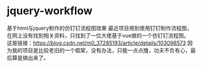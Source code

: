 # jquery-workflow
基于html与jquery制作的仿钉钉流程图效果
最近项目用到使用钉钉制作流程图，在网上没有找到相关资料，只找到了一位大佬基于vue做的一个仿钉钉流程图。
这是链接：https://blog.csdn.net/m0_37285193/article/details/103098573
因为我的项目是比较老旧的一个框架，没有办法，只能一点点撸，功夫不负有心，最后算是搞出来了。
